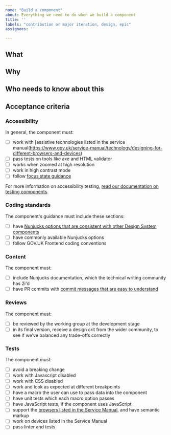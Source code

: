 ```yaml
---
name: "Build a component"
about: Everything we need to do when we build a component
title: ''
labels: "contribution or major iteration, design, epic"
assignees: ''

---
```


## What
<!-- Add name of component, plus any relevant links (for example, community backlog issues and comments, pull requests for the component and its guidance) -->

## Why
<!-- Add reason for building the component -->

## Who needs to know about this
<!-- Add team roles involved in building the component -->

## Acceptance criteria
<!-- Customise, and add component-specific checklist items to, this list of criteria all components need to meet -->
### Accessibility
In general, the component must:
- [ ] work with [assistive technologies listed in the service manual(https://www.gov.uk/service-manual/technology/designing-for-different-browsers-and-devices)
- [ ] pass tests on tools like axe and HTML validator
- [ ] works when zoomed at high resolution
- [ ] work in high contrast mode
- [ ] follow [focus state guidance](https://design-system.service.gov.uk/get-started/focus-states/)

For more information on accessibility testing, [read our documentation on testing components](https://github.com/alphagov/govuk-frontend/blob/main/docs/contributing/test-components-using-accessibility-acceptance-criteria.md).

### Coding standards
The component's guidance must include these sections:
- [ ] have [Nunjucks options that are consistent with other Design System components](https://github.com/alphagov/govuk-frontend/blob/main/docs/contributing/coding-standards/nunjucks-api.md)
- [ ] have commonly available Nunjucks options
- [ ] follow GOV.UK Frontend coding conventions

### Content
The component must:
- [ ] include Nunjucks documentation, which the technical writing community has 2i'd
- [ ] have PR commits with [commit messages that are easy to understand](https://github.com/alphagov/design-system-team-docs/blob/main/development/commit-messages.md)

### Reviews
The component must:
- [ ] be reviewed by the working group at the development stage
- [ ] in its final version, receive a design crit from the wider community, to see if we've balanced any trade-offs correctly

### Tests
The component must:
- [ ] avoid a breaking change
- [ ] work with Javascript disabled
- [ ] work with CSS disabled
- [ ] work and look as expected at different breakpoints
- [ ] have a macro the user can use to pass data into the component
- [ ] have unit tests which each macro option passes
- [ ] have JavaScript tests, if the component uses JavaScript
- [ ] support the [browsers listed in the Service Manual](https://www.gov.uk/service-manual/technology/designing-for-different-browsers-and-devices), and have semantic markup
- [ ] work on devices listed in the Service Manual
- [ ] pass linter and tests
